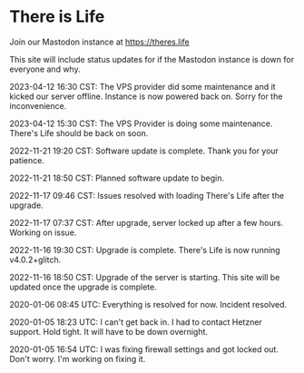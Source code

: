 # There is Life

Join our Mastodon instance at https://theres.life

This site will include status updates for if the Mastodon instance is down for everyone and why.

2023-04-12 16:30 CST: The VPS provider did some maintenance and it kicked our server offline. Instance is now powered back on. Sorry for the inconvenience.

2023-04-12 15:30 CST: The VPS Provider is doing some maintenance. There's Life should be back on soon. 

2022-11-21 19:20 CST: Software update is complete. Thank you for your patience.

2022-11-21 18:50 CST: Planned software update to begin.

2022-11-17 09:46 CST: Issues resolved with loading There's Life after the upgrade. 

2022-11-17 07:37 CST: After upgrade, server locked up after a few hours. Working on issue.

2022-11-16 19:30 CST: Upgrade is complete. There's Life is now running v4.0.2+glitch.

2022-11-16 18:50 CST: Upgrade of the server is starting. This site will be updated once the upgrade is complete. 

2020-01-06 08:45 UTC: Everything is resolved for now. Incident resolved. 

2020-01-05 18:23 UTC: I can't get back in. I had to contact Hetzner support. Hold tight. It will have to be down overnight. 

2020-01-05 16:54 UTC: I was fixing firewall settings and got locked out. Don't worry. I'm working on fixing it.
